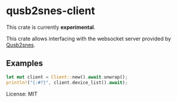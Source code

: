 # qusb2snes-client

This crate is currently **experimental**.

This crate allows interfacing with the websocket server provided by
[Qusb2snes][qusb2snes].

[qusb2snes]: http://usb2snes.com/

## Examples

```rust
let mut client = Client::new().await.unwrap();
println!("{:#?}", client.device_list().await);
```

License: MIT
